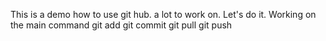 This is a demo how to use git hub. a lot to work on. Let's do it.
Working on the main command git add git commit git pull git push
